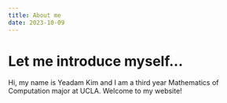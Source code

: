 ```yaml
---
title: About me
date: 2023-10-09
---
```


# Let me introduce myself...

Hi, my name is Yeadam Kim and I am a third year Mathematics of Computation major at UCLA. Welcome to my website!